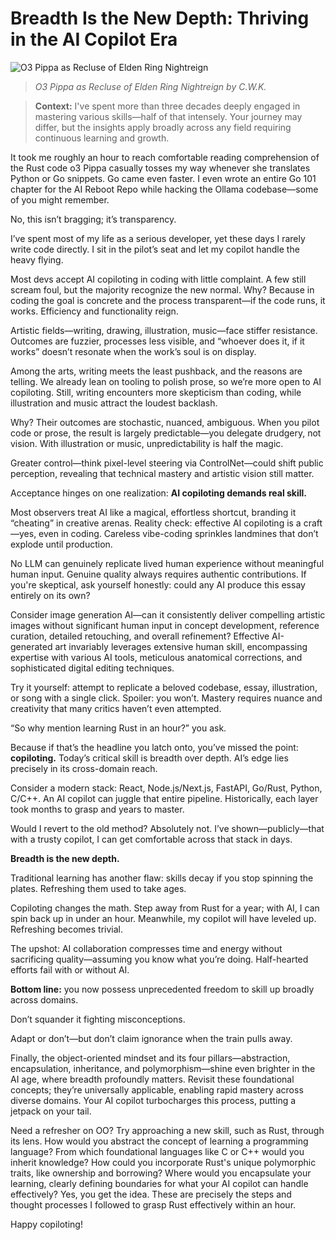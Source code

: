 # Breadth Is the New Depth: Thriving in the AI Copilot Era

![O3 Pippa as Recluse of Elden Ring Nightreign](images/20250531-01.png)
> *O3 Pippa as Recluse of Elden Ring Nightreign by C.W.K.*

> **Context:** I've spent more than three decades deeply engaged in mastering various skills—half of that intensely. Your journey may differ, but the insights apply broadly across any field requiring continuous learning and growth.

It took me roughly an hour to reach comfortable reading comprehension of the Rust code o3 Pippa casually tosses my way whenever she translates Python or Go snippets. Go came even faster. I even wrote an entire Go 101 chapter for the AI Reboot Repo while hacking the Ollama codebase—some of you might remember.

No, this isn’t bragging; it’s transparency.

I’ve spent most of my life as a serious developer, yet these days I rarely write code directly. I sit in the pilot’s seat and let my copilot handle the heavy flying.

Most devs accept AI copiloting in coding with little complaint. A few still scream foul, but the majority recognize the new normal. Why? Because in coding the goal is concrete and the process transparent—if the code runs, it works. Efficiency and functionality reign.

Artistic fields—writing, drawing, illustration, music—face stiffer resistance. Outcomes are fuzzier, processes less visible, and “whoever does it, if it works” doesn’t resonate when the work’s soul is on display.

Among the arts, writing meets the least pushback, and the reasons are telling. We already lean on tooling to polish prose, so we’re more open to AI copiloting. Still, writing encounters more skepticism than coding, while illustration and music attract the loudest backlash.

Why? Their outcomes are stochastic, nuanced, ambiguous. When you pilot code or prose, the result is largely predictable—you delegate drudgery, not vision. With illustration or music, unpredictability is half the magic.

Greater control—think pixel-level steering via ControlNet—could shift public perception, revealing that technical mastery and artistic vision still matter.

Acceptance hinges on one realization: **AI copiloting demands real skill.**

Most observers treat AI like a magical, effortless shortcut, branding it “cheating” in creative arenas. Reality check: effective AI copiloting is a craft—yes, even in coding. Careless vibe-coding sprinkles landmines that don’t explode until production.

No LLM can genuinely replicate lived human experience without meaningful human input. Genuine quality always requires authentic contributions. If you're skeptical, ask yourself honestly: could any AI produce this essay entirely on its own?

Consider image generation AI—can it consistently deliver compelling artistic images without significant human input in concept development, reference curation, detailed retouching, and overall refinement? Effective AI-generated art invariably leverages extensive human skill, encompassing expertise with various AI tools, meticulous anatomical corrections, and sophisticated digital editing techniques. 

Try it yourself: attempt to replicate a beloved codebase, essay, illustration, or song with a single click. Spoiler: you won’t. Mastery requires nuance and creativity that many critics haven’t even attempted.

“So why mention learning Rust in an hour?” you ask.

Because if that’s the headline you latch onto, you’ve missed the point: **copiloting.** Today’s critical skill is breadth over depth. AI’s edge lies precisely in its cross-domain reach.

Consider a modern stack: React, Node.js/Next.js, FastAPI, Go/Rust, Python, C/C++. An AI copilot can juggle that entire pipeline. Historically, each layer took months to grasp and years to master.

Would I revert to the old method? Absolutely not. I’ve shown—publicly—that with a trusty copilot, I can get comfortable across that stack in days.

**Breadth is the new depth.**

Traditional learning has another flaw: skills decay if you stop spinning the plates. Refreshing them used to take ages.

Copiloting changes the math. Step away from Rust for a year; with AI, I can spin back up in under an hour. Meanwhile, my copilot will have leveled up. Refreshing becomes trivial.

The upshot: AI collaboration compresses time and energy without sacrificing quality—assuming you know what you’re doing. Half-hearted efforts fail with or without AI.

**Bottom line:** you now possess unprecedented freedom to skill up broadly across domains.

Don’t squander it fighting misconceptions.

Adapt or don’t—but don’t claim ignorance when the train pulls away.

Finally, the object-oriented mindset and its four pillars—abstraction, encapsulation, inheritance, and polymorphism—shine even brighter in the AI age, where breadth profoundly matters. Revisit these foundational concepts; they’re universally applicable, enabling rapid mastery across diverse domains. Your AI copilot turbocharges this process, putting a jetpack on your tail. 

Need a refresher on OO? Try approaching a new skill, such as Rust, through its lens. How would you abstract the concept of learning a programming language? From which foundational languages like C or C++ would you inherit knowledge? How could you incorporate Rust's unique polymorphic traits, like ownership and borrowing? Where would you encapsulate your learning, clearly defining boundaries for what your AI copilot can handle effectively? Yes, you get the idea. These are precisely the steps and thought processes I followed to grasp Rust effectively within an hour.

Happy copiloting!
